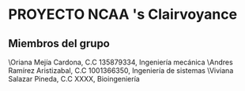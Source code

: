 # PROYECTO NCAA 's Clairvoyance

## Miembros del grupo

\Oriana Mejía Cardona, C.C 135879334, Ingeniería mecánica
\Andres Ramírez Aristizabal, C.C 1001366350, Ingeniería de sistemas
\Viviana Salazar Pineda, C.C XXXX, Bioingeniería



